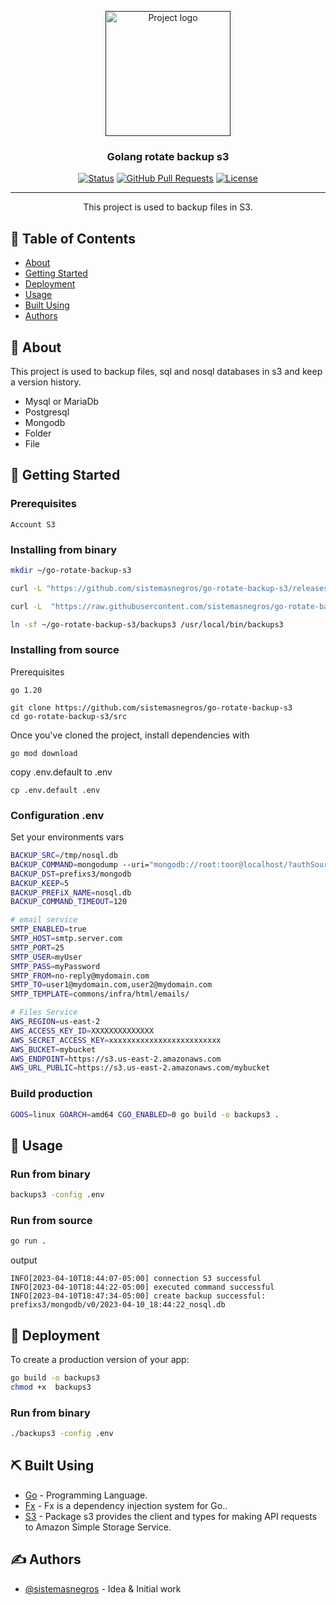 <p align="center">
  <a href="" rel="noopener">
 <img height=200px src="https://miro.medium.com/max/900/1*5JXt0wiQjX_FDwYvrxPN9Q.png" alt="Project logo"></a>
</p>

<h3 align="center">Golang rotate backup s3</h3>

<div align="center">

[![Status](https://img.shields.io/badge/status-active-success.svg)]()
[![GitHub Pull Requests](https://img.shields.io/github/issues-pr/kylelobo/The-Documentation-Compendium.svg)](https://github.com/kylelobo/The-Documentation-Compendium/pulls)
[![License](https://img.shields.io/badge/license-MIT-blue.svg)](/LICENSE)

</div>

---

<p align="center"> This project is used to backup files in S3.
    <br> 
</p>

## 📝 Table of Contents

-   [About](#about)
-   [Getting Started](#getting_started)
-   [Deployment](#deployment)
-   [Usage](#usage)
-   [Built Using](#built_using)
-   [Authors](#authors)

## 🧐 About <a name = "about"></a>

This project is used to backup files, sql and nosql databases in s3 and keep a version history.

-   Mysql or MariaDb
-   Postgresql
-   Mongodb
-   Folder
-   File

## 🏁 Getting Started <a name = "getting_started"></a>

### Prerequisites

```
Account S3
```

### Installing from binary

```bash
mkdir ~/go-rotate-backup-s3

curl -L "https://github.com/sistemasnegros/go-rotate-backup-s3/releases/download/v1.0.1/backups3" -o ~/go-rotate-backup-s3/backups3

curl -L  "https://raw.githubusercontent.com/sistemasnegros/go-rotate-backup-s3/master/.env.default" -o ~/go-rotate-backup-s3/.env

ln -sf ~/go-rotate-backup-s3/backups3 /usr/local/bin/backups3
```

### Installing from source

Prerequisites

```
go 1.20
```

```
git clone https://github.com/sistemasnegros/go-rotate-backup-s3
cd go-rotate-backup-s3/src
```

Once you've cloned the project, install dependencies with

```
go mod download
```

copy .env.default to .env

```
cp .env.default .env
```

### Configuration .env

Set your environments vars

```bash
BACKUP_SRC=/tmp/nosql.db
BACKUP_COMMAND=mongodump --uri="mongodb://root:toor@localhost/?authSource=admin" --db=certimail --archive="${BACKUP_SRC}"
BACKUP_DST=prefixs3/mongodb
BACKUP_KEEP=5
BACKUP_PREFiX_NAME=nosql.db
BACKUP_COMMAND_TIMEOUT=120

# email service
SMTP_ENABLED=true
SMTP_HOST=smtp.server.com
SMTP_PORT=25
SMTP_USER=myUser
SMTP_PASS=myPassword
SMTP_FROM=no-reply@mydomain.com
SMTP_TO=user1@mydomain.com,user2@mydomain.com
SMTP_TEMPLATE=commons/infra/html/emails/

# Files Service
AWS_REGION=us-east-2
AWS_ACCESS_KEY_ID=XXXXXXXXXXXXXX
AWS_SECRET_ACCESS_KEY=xxxxxxxxxxxxxxxxxxxxxxxxx
AWS_BUCKET=mybucket
AWS_ENDPOINT=https://s3.us-east-2.amazonaws.com
AWS_URL_PUBLIC=https://s3.us-east-2.amazonaws.com/mybucket

```

### Build production

```bash
GOOS=linux GOARCH=amd64 CGO_ENABLED=0 go build -o backups3 .
```

## 🎈 Usage <a name="usage"></a>

### Run from binary

```bash
backups3 -config .env
```

### Run from source

```bash
go run .
```

output

```
INFO[2023-04-10T18:44:07-05:00] connection S3 successful
INFO[2023-04-10T18:44:22-05:00] executed command successful
INFO[2023-04-10T18:47:34-05:00] create backup successful: prefixs3/mongodb/v0/2023-04-10_18:44:22_nosql.db
```

## 🚀 Deployment <a name = "deployment"></a>

To create a production version of your app:

```bash
go build -o backups3
chmod +x  backups3
```

### Run from binary

```bash
./backups3 -config .env
```

## ⛏️ Built Using <a name = "built_using"></a>

-   [Go](https://go.dev/) - Programming Language.
-   [Fx](https://github.com/uber-go/fx) - Fx is a dependency injection system for Go..
-   [S3](https://pkg.go.dev/github.com/aws/aws-sdk-go/service/s3) - Package s3 provides the client and types for making API requests to Amazon Simple Storage Service.

## ✍️ Authors <a name = "authors"></a>

-   [@sistemasnegros](https://github.com/sistemasnegros) - Idea & Initial work
